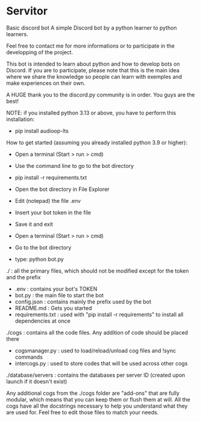 # Servitor

Basic discord bot
A simple Discord bot by a python learner to python learners.

Feel free to contact me for more informations or to participate
in the developping of the project. 

This bot is intended to learn about python and how to develop
bots on Discord. If you are to participate, please note that
this is the main idea where we share the knowledge so people
can learn with exemples and make experiences on their own.


A HUGE thank you to the discord.py community is in order.
You guys are the best!


NOTE: if you installed python 3.13 or above, you have to perform this installation:
- pip install audioop-lts


How to get started (assuming you already installed python 3.9 or higher):

- Open a terminal (Start > run > cmd)
- Use the command line to go to the bot directory
- pip install -r requirements.txt

- Open the bot directory in File Explorer
- Edit (notepad) the file .env
- Insert your bot token in the file
- Save it and exit
- Open a terminal (Start > run > cmd)
- Go to the bot directory
- type: python bot.py




./ : all the primary files, which should not be modified except for the token and the prefix
- .env : contains your bot's TOKEN
- bot.py : the main file to start the bot
- config.json : contains mainly the prefix used by the bot
- README.md : Gets you started
- requirements.txt : used with "pip install -r requirements" to install all dependencies at once

./cogs : contains all the code files. Any addition of code should be placed there
- cogsmanager.py : used to load/reload/unload cog files and !sync commands
- intercogs.py : used to store codes that will be used across other cogs

./database/servers : contains the databases per server ID (created upon launch if it doesn't exist)


Any additional cogs from the ./cogs folder are "add-ons" that are fully modular,
which means that you can keep them or flush them at will. All the cogs have all
the docstrings necessary to help you understand what they are used for. Feel free
to edit those files to match your needs.
